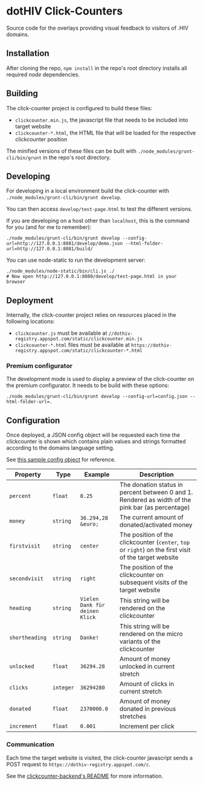 # dotHIV Click-Counters

Source code for the overlays providing visual feedback to visitors of .HIV domains.

## Installation

After cloning the repo, `npm install` in the repo's root directory installs all required *node* dependencies.

## Building

The click-counter project is configured to build these files:
 - `clickcounter.min.js`, the javascript file that needs to be included into target website
 - `clickcounter-*.html`, the HTML file that will be loaded for the respective clickcounter position

The minified versions of these files can be built with `./node_modules/grunt-cli/bin/grunt` in the repo's root directory.

## Developing

For developing in a local environment build the click-counter with `./node_modules/grunt-cli/bin/grunt develop`.

You can then access `develop/test-page.html` to test the different versions.

If you are developing on a host other than `localhost`, this is the command for you (and for me to remember):

    ./node_modules/grunt-cli/bin/grunt develop --config-url=http://127.0.0.1:8081/develop/demo.json --html-folder-url=http://127.0.0.1:8081/build/
    
You can use node-static to run the development server:

    ./node_modules/node-static/bin/cli.js ./
    # Now open http://127.0.0.1:8080/develop/test-page.html in your browser

## Deployment

Internally, the click-counter project relies on resources placed in the following locations:
 - `clickcounter.js` must be available at `//dothiv-registry.appspot.com/static/clickcounter.min.js`
 - `clickcounter-*.html` files must be available at `https://dothiv-registry.appspot.com/static/clickcounter-*.html`
 
### Premium configurator

The development mode is used to display a preview of the click-counter on the premium configurator. It needs to be build with these options:

    ./node_modules/grunt-cli/bin/grunt develop --config-url=config.json --html-folder-url=.

## Configuration

Once deployed, a JSON config object will be requested each time the clickcounter is shown which contains plain values
and strings formatted according to the domains language setting.

See [this sample config object](src/demo.json) for reference.

| Property       | Type      | Example                        | Description                                                                                            |
|----------------|-----------|--------------------------------|--------------------------------------------------------------------------------------------------------|
| `percent`      | `float`   | `0.25`                         | The donation status in percent between 0 and 1. Rendered as width of the pink bar (as percentage)      |
| `money`        | `string`  | `36.294,28 &euro;`             | The current amount of donated/activated money                                                          |
| `firstvisit`   | `string`  | `center`                       | The position of the clickcounter (`center`, `top` or `right`) on the first visit of the target website |
| `secondvisit`  | `string`  | `right`                        | The position of the clickcounter on subsequent visits of the target website                            |
| `heading`      | `string`  | `Vielen Dank für deinen Klick` | This string will be rendered on the clickcounter                                                       |
| `shortheading` | `string`  | `Danke!`                       | This string will be rendered on the micro variants of the clickcounter                                 |
| `unlocked`     | `float`   | `36294.28`                     | Amount of money unlocked in current stretch                                                            |
| `clicks`       | `integer` | `36294280`                     | Amount of clicks in current stretch                                                                    |
| `donated`      | `float`   | `2370000.0`                    | Amount of money donated in previous stretches                                                          |
| `increment`    | `float`   | `0.001`                        | Increment per click                                                                                    |

### Communication

Each time the target website is visited, the click-counter javascript sends a POST request to `https://dothiv-registry.appspot.com/c`.

See the [clickcounter-backend's README](https://github.com/dothiv/clickcounter-backend/blob/master/README.md ) for more information.
